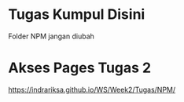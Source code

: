# Tugas Kumpul Disini
Folder NPM jangan diubah

# Akses Pages Tugas 2
https://indrariksa.github.io/WS/Week2/Tugas/NPM/
